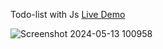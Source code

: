 Todo-list with Js [Live Demo](https://davit2605.github.io/Todo-list/)

![Screenshot 2024-05-13 100958](https://github.com/Davit2605/Davit2605.github.io/assets/125227660/b4dc365c-6e40-49ee-a2bd-67adf1f4876a)

